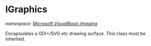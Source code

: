 ﻿# IGraphics
_namespace: <a href="#" onClick="load('/docs/Microsoft.VisualBasic.Imaging/index.md')">Microsoft.VisualBasic.Imaging</a>_

Encapsulates a GDI+/SVG etc drawing surface. This class must be inherited.





